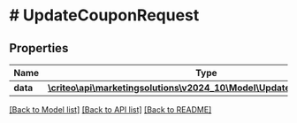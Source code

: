# # UpdateCouponRequest

## Properties

Name | Type | Description | Notes
------------ | ------------- | ------------- | -------------
**data** | [**\criteo\api\marketingsolutions\v2024_10\Model\UpdateCouponResource**](UpdateCouponResource.md) |  | [optional]

[[Back to Model list]](../../README.md#models) [[Back to API list]](../../README.md#endpoints) [[Back to README]](../../README.md)
